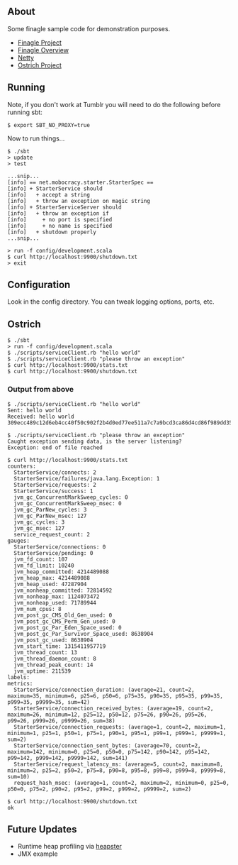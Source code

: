 ## About

Some finagle sample code for demonstration purposes.

 * [Finagle Project](https://github.com/twitter/finagle)
 * [Finagle Overview](http://engineering.twitter.com/2011/08/finagle-protocol-agnostic-rpc-system.html)
 * [Netty](http://www.jboss.org/netty)
 * [Ostrich Project](https://github.com/twitter/ostrich)

## Running

Note, if you don't work at Tumblr you will need to do the following before
running sbt:

    $ export SBT_NO_PROXY=true

Now to run things...

```
$ ./sbt
> update
> test

...snip...
[info] == net.mobocracy.starter.StarterSpec ==
[info] + StarterService should
[info]   + accept a string
[info]   + throw an exception on magic string
[info] + StarterServiceServer should
[info]   + throw an exception if
[info]     + no port is specified
[info]     + no name is specified
[info]   + shutdown properly
...snip...

> run -f config/development.scala
$ curl http://localhost:9900/shutdown.txt
> exit
```

## Configuration

Look in the config directory. You can tweak logging options, ports, etc.

## Ostrich

    $ ./sbt
    > run -f config/development.scala
    $ ./scripts/serviceClient.rb "hello world"
    $ ./scripts/serviceClient.rb "please throw an exception"
    $ curl http://localhost:9900/stats.txt
    $ curl http://localhost:9900/shutdown.txt

### Output from above

```
$ ./scripts/serviceClient.rb "hello world"
Sent: hello world
Received: hello world 309ecc489c12d6eb4cc40f50c902f2b4d0ed77ee511a7c7a9bcd3ca86d4cd86f989dd35bc5ff499670da34255b45b0cfd830e81f605dcf7dc5542e93ae9cd76f

$ ./scripts/serviceClient.rb "please throw an exception"
Caught exception sending data, is the server listening?
Exception: end of file reached

$ curl http://localhost:9900/stats.txt
counters:
  StarterService/connects: 2
  StarterService/failures/java.lang.Exception: 1
  StarterService/requests: 2
  StarterService/success: 1
  jvm_gc_ConcurrentMarkSweep_cycles: 0
  jvm_gc_ConcurrentMarkSweep_msec: 0
  jvm_gc_ParNew_cycles: 3
  jvm_gc_ParNew_msec: 127
  jvm_gc_cycles: 3
  jvm_gc_msec: 127
  service_request_count: 2
gauges:
  StarterService/connections: 0
  StarterService/pending: 0
  jvm_fd_count: 107
  jvm_fd_limit: 10240
  jvm_heap_committed: 4214489088
  jvm_heap_max: 4214489088
  jvm_heap_used: 47287904
  jvm_nonheap_committed: 72814592
  jvm_nonheap_max: 1124073472
  jvm_nonheap_used: 71789944
  jvm_num_cpus: 8
  jvm_post_gc_CMS_Old_Gen_used: 0
  jvm_post_gc_CMS_Perm_Gen_used: 0
  jvm_post_gc_Par_Eden_Space_used: 0
  jvm_post_gc_Par_Survivor_Space_used: 8638904
  jvm_post_gc_used: 8638904
  jvm_start_time: 1315411957719
  jvm_thread_count: 13
  jvm_thread_daemon_count: 8
  jvm_thread_peak_count: 14
  jvm_uptime: 211539
labels:
metrics:
  StarterService/connection_duration: (average=21, count=2, maximum=35, minimum=6, p25=6, p50=6, p75=35, p90=35, p95=35, p99=35, p999=35, p9999=35, sum=42)
  StarterService/connection_received_bytes: (average=19, count=2, maximum=26, minimum=12, p25=12, p50=12, p75=26, p90=26, p95=26, p99=26, p999=26, p9999=26, sum=38)
  StarterService/connection_requests: (average=1, count=2, maximum=1, minimum=1, p25=1, p50=1, p75=1, p90=1, p95=1, p99=1, p999=1, p9999=1, sum=2)
  StarterService/connection_sent_bytes: (average=70, count=2, maximum=142, minimum=0, p25=0, p50=0, p75=142, p90=142, p95=142, p99=142, p999=142, p9999=142, sum=141)
  StarterService/request_latency_ms: (average=5, count=2, maximum=8, minimum=2, p25=2, p50=2, p75=8, p90=8, p95=8, p99=8, p999=8, p9999=8, sum=10)
  request_hash_msec: (average=1, count=2, maximum=2, minimum=0, p25=0, p50=0, p75=2, p90=2, p95=2, p99=2, p999=2, p9999=2, sum=2)

$ curl http://localhost:9900/shutdown.txt
ok
```

## Future Updates

 * Runtime heap profiling via [heapster](https://github.com/mariusaeriksen/heapster)
 * JMX example
